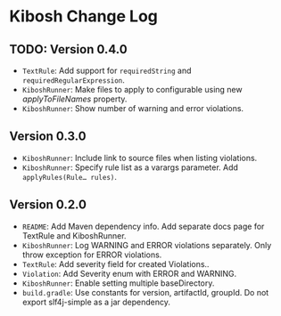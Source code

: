 # Kibosh Change Log

## TODO: Version 0.4.0
 - `TextRule`: Add support for `requiredString` and `requiredRegularExpression`.
 - `KiboshRunner`: Make files to apply to configurable using new *applyToFileNames* property.
 - `KiboshRunner`: Show number of warning and error violations.

## Version 0.3.0

 - `KiboshRunner`: Include link to source files when listing violations.
 - `KiboshRunner`: Specify rule list as a varargs parameter. Add `applyRules(Rule… rules)`.


## Version 0.2.0

 - `README`: Add Maven dependency info. Add separate docs page for TextRule and KiboshRunner.
 - `KiboshRunner`: Log WARNING and ERROR violations separately. Only throw exception for ERROR violations.
 - `TextRule`: Add severity field for created Violations..
 - `Violation`: Add Severity enum with ERROR and WARNING.
 - `KiboshRunner`: Enable setting multiple baseDirectory.
 - `build.gradle`: Use constants for version, artifactId, groupId. Do not export slf4j-simple as a jar dependency.